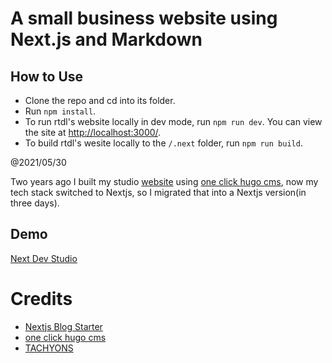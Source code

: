 # A small business website using Next.js and Markdown

## How to Use
  * Clone the repo and cd into its folder.
  * Run `npm install`.
  * To run rtdl's website locally in dev mode, run `npm run dev`. You can 
    view the site at [http://localhost:3000/](http://localhost:3000/).
  * To build rtdl's wesite locally to the `/.next` folder, run `npm run build`.

@2021/05/30

Two years ago I built my studio [website](https://github.com/lwz7512/one-click-hugo-cms) using [one click hugo cms](https://github.com/netlify-templates/one-click-hugo-cms), now my tech stack switched to Nextjs, so I migrated that into a Nextjs version(in three days).

## Demo

[Next Dev Studio](https://next-dev-studio.vercel.app/)


# Credits

- [Nextjs Blog Starter](https://github.com/vercel/next.js/tree/canary/examples/blog-starter)
- [one click hugo cms](https://github.com/netlify-templates/one-click-hugo-cms)
- [TACHYONS](http://tachyons.io)